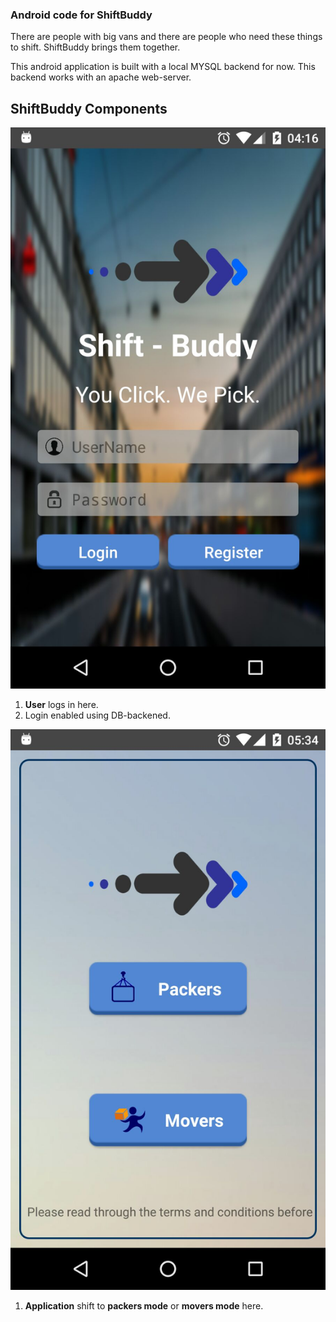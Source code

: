 ### Android code for ShiftBuddy ###

There are people with big vans and there are people who need these things to shift. ShiftBuddy brings them together.

This android application is built with a local MYSQL backend for now. This backend works with an apache web-server.

## ShiftBuddy Components ###

![First screen](https://raw.githubusercontent.com/shiftbuddy/shiftBuddyAndroid/master/applicationScreenshots/screen_1.jpg)
1. **User** logs in here.
2. Login enabled using DB-backened.

![Second screen](https://raw.githubusercontent.com/shiftbuddy/shiftBuddyAndroid/master/applicationScreenshots/screen_2.jpg)
1. **Application** shift to **packers mode** or **movers mode** here.

